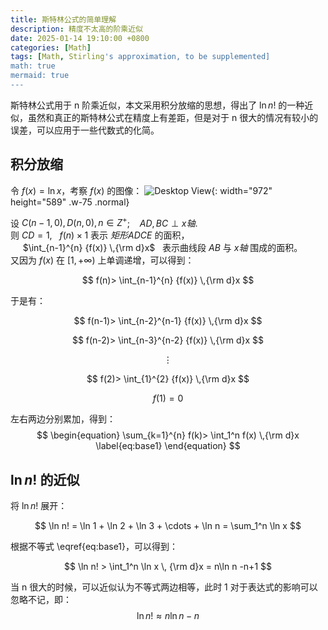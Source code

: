 ```yaml
---
title: 斯特林公式的简单理解
description: 精度不太高的阶乘近似
date: 2025-01-14 19:10:00 +0800
categories: [Math]
tags: [Math, Stirling's approximation, to be supplemented]
math: true
mermaid: true
---
```


斯特林公式用于&nbsp;n&nbsp;阶乘近似，本文采用积分放缩的思想，得出了&nbsp;$\ln n!$&nbsp;的一种近似，虽然和真正的斯特林公式在精度上有差距，但是对于&nbsp;n&nbsp;很大的情况有较小的误差，可以应用于一些代数式的化简。

## 积分放缩
令&nbsp;$f(x)=\ln x$，考察&nbsp;$f(x)$&nbsp;的图像：
![Desktop View](https://cdn.jsdelivr.net/gh/flowing-wind/img@main/img/ln(x).png){: width="972" height="589" .w-75 .normal} 

设&nbsp;$C(n-1, 0), D(n, 0), n\in Z^+$; &nbsp;&nbsp; $AD,BC\perp x轴$.  
则&nbsp;$CD=1$, &nbsp;&nbsp;$f(n)\times1$&nbsp;表示&nbsp;$矩形ADCE$&nbsp;的面积，   
&nbsp;&nbsp;&nbsp;&nbsp;&nbsp;$\int_{n-1}^{n} {f(x)} \,{\rm d}x$&nbsp;&nbsp; 表示曲线段&nbsp;$AB$&nbsp;与&nbsp;$x轴$&nbsp;围成的面积。  
又因为&nbsp;$f(x)$&nbsp;在&nbsp;$[1, +\infty)$&nbsp;上单调递增，可以得到：   

$$ f(n)> \int_{n-1}^{n} {f(x)} \,{\rm d}x $$

于是有：

$$ f(n-1)> \int_{n-2}^{n-1} {f(x)} \,{\rm d}x $$

$$ f(n-2)> \int_{n-3}^{n-2} {f(x)} \,{\rm d}x $$

$$ \vdots $$

$$ f(2)> \int_{1}^{2} {f(x)} \,{\rm d}x $$

$$ f(1)=0 $$

左右两边分别累加，得到：  
$$
\begin{equation}
  \sum_{k=1}^{n} f(k)> \int_1^n f(x) \,{\rm d}x
  \label{eq:base1}
\end{equation}
$$

## $\ln n!$&nbsp;的近似
将&nbsp;$\ln n!$&nbsp;展开：

$$ \ln n! = \ln 1 + \ln 2 + \ln 3 + \cdots + \ln n = \sum_1^n \ln x $$

根据不等式&nbsp;\eqref{eq:base1}，可以得到：

$$ \ln n! > \int_1^n \ln x \, {\rm d}x = n\ln n -n+1 $$ 

当&nbsp;n&nbsp;很大的时候，可以近似认为不等式两边相等，此时&nbsp;1&nbsp;对于表达式的影响可以忽略不记，即：
$$
\begin{equation}
  \ln n! \approx n\ln n -n
  \label{eq:base2}
\end{equation}
$$